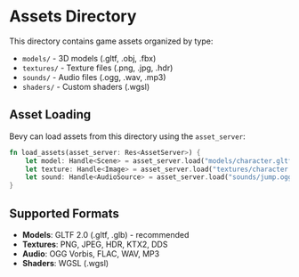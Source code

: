 # Assets Directory

This directory contains game assets organized by type:

- `models/` - 3D models (.gltf, .obj, .fbx)
- `textures/` - Texture files (.png, .jpg, .hdr)
- `sounds/` - Audio files (.ogg, .wav, .mp3)
- `shaders/` - Custom shaders (.wgsl)

## Asset Loading

Bevy can load assets from this directory using the `asset_server`:

```rust
fn load_assets(asset_server: Res<AssetServer>) {
    let model: Handle<Scene> = asset_server.load("models/character.gltf#Scene0");
    let texture: Handle<Image> = asset_server.load("textures/character.png");
    let sound: Handle<AudioSource> = asset_server.load("sounds/jump.ogg");
}
```

## Supported Formats

- **Models**: GLTF 2.0 (.gltf, .glb) - recommended
- **Textures**: PNG, JPEG, HDR, KTX2, DDS
- **Audio**: OGG Vorbis, FLAC, WAV, MP3
- **Shaders**: WGSL (.wgsl)
